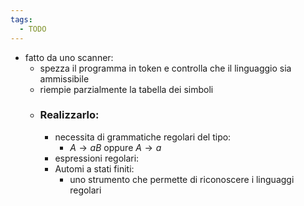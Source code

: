 ```yaml
---
tags:
  - TODO
---
```


- fatto da uno scanner:
	- spezza il programma in token e controlla che il linguaggio sia ammissibile
	- riempie parzialmente la tabella dei simboli
	- ### Realizzarlo:
		- necessita di grammatiche regolari del tipo:
			- $A\to aB$ oppure $A\to a$
		- espressioni regolari:
		- Automi a stati finiti:
			- uno strumento che permette di riconoscere i linguaggi regolari 